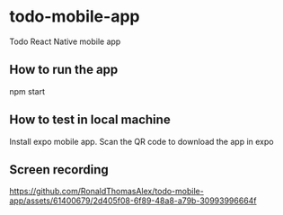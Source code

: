# todo-mobile-app
Todo React Native mobile app

## How to run the app
npm start

## How to test in local machine
Install expo mobile app.
Scan the QR code to download the app in expo


## Screen recording
https://github.com/RonaldThomasAlex/todo-mobile-app/assets/61400679/2d405f08-6f89-48a8-a79b-30993996664f


